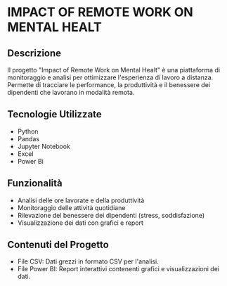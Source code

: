 # IMPACT OF REMOTE WORK ON MENTAL HEALT
## Descrizione
Il progetto "Impact of Remote Work on Mental Healt" è una piattaforma di monitoraggio e analisi per ottimizzare l'esperienza di lavoro a distanza. Permette di tracciare le performance, la produttività e il benessere dei dipendenti che lavorano in modalità remota.

## Tecnologie Utilizzate
- Python
- Pandas
- Jupyter Notebook
- Excel
- Power Bi

## Funzionalità
- Analisi delle ore lavorate e della produttività
- Monitoraggio delle attività quotidiane
- Rilevazione del benessere dei dipendenti (stress, soddisfazione)
- Visualizzazione dei dati con grafici e report

## Contenuti del Progetto
- File CSV: Dati grezzi in formato CSV per l'analisi.
- File Power BI: Report interattivi contenenti grafici e visualizzazioni dei dati.

